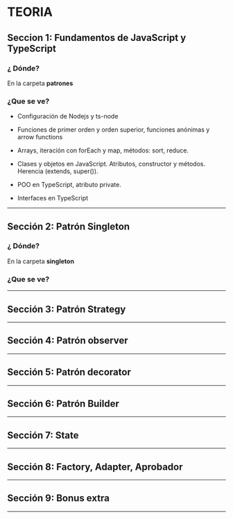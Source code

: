 # TEORIA

## Seccion 1: Fundamentos de JavaScript y TypeScript

### ¿ Dónde?

En la carpeta **patrones**

### ¿Que se ve?

- Configuración de Nodejs y ts-node 

- Funciones de primer orden y orden superior, funciones anónimas y arrow functions

- Arrays, iteración con forEach y map, métodos: sort, reduce.

- Clases y objetos en JavaScript. Atributos, constructor y métodos. Herencia (extends, super()).

- POO en TypeScript, atributo private.

- Interfaces en TypeScript

---

## Sección 2: Patrón Singleton


### ¿ Dónde?

En la carpeta **singleton**

### ¿Que se ve?

---

## Sección 3: Patrón Strategy

---

## Sección 4: Patrón observer

---

## Sección 5: Patrón decorator

---

## Sección 6: Patrón Builder

---

## Sección 7: State

---

## Sección 8: Factory, Adapter, Aprobador

---

## Sección 9: Bonus extra

---